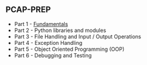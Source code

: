 ## PCAP-PREP

- Part 1 - [Fundamentals](part-1/README.md)
- Part 2 - Python libraries and modules
- Part 3 - File Handling and Input / Output Operations
- Part 4 - Exception Handling
- Part 5 - Object Oriented Programming (OOP)
- Part 6 - Debugging and Testing
